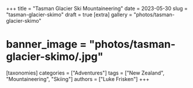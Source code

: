 +++
title = "Tasman Glacier Ski Mountaineering"
date = 2023-05-30
slug = "tasman-glacier-skimo"
draft = true
[extra]
gallery = "photos/tasman-glacier-skimo"
# banner_image = "photos/tasman-glacier-skimo/.jpg"
[taxonomies]
categories = ["Adventures"]
tags = ["New Zealand", "Mountaineering", "Skiing"]
authors = ["Luke Frisken"]
+++



